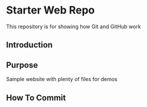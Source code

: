 # Starter Web Repo

This repository is for showing how Git and GitHub work

## Introduction

## Purpose

Sample website with plenty of files for demos

## How To Commit

